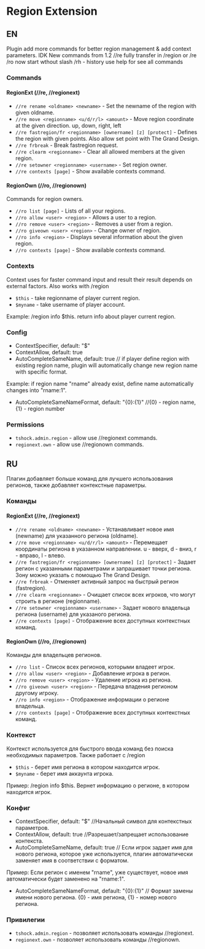 # Region Extension
## EN
Plugin add more commands for better region management & add context parameters.
IDK
New commands from 1.2
//re fully transfer in /region or /re
/ro now start wthout slash
/rh - history
use help for see all commands
### Commands
#### RegionExt (//re, //regionext)
- `//re rename <oldname> <newname>` - Set the newname of the region with given oldname.
- `//re move <regionname> <u/d/r/l> <amount>` - Move region coordinate at the given direction. up, down, right, left
- `//re fastregion/fr <regionname> [ownername] [z] [protect]` - Defines the region with given points. Also allow set point with The Grand Design.
- `//re frbreak` - Break fastregion request.
- `//re clearm <regionname>` - Clear all allowed members at the given region.
- `//re setowner <regionname> <username>` - Set region owner.
- `//re contexts [page]` - Show available contexts command.
#### RegionOwn (//ro, //regionown)
Commands for region owners.
- `//ro list [page]` - Lists of all your regions.
- `//ro allow <user> <region>` - Allows a user to a region.
- `//ro remove <user> <region>` - Removes a user from a region.
- `//ro giveown <user> <region>` - Change owner of region.
- `//ro info <region>` - Displays several information about the given region.
- `//ro contexts [page]` - Show available contexts command.
### Contexts
Context uses for faster command input and result their result depends on external factors. Also works with /region
- `$this` - take regionname of player current region.
- `$myname` - take username of player account.

Example: /region info $this. return info about player current region.
### Config
- ContextSpecifier, default: "$"
- ContextAllow, default: true
- AutoCompleteSameName, default: true // if player define region with existing region name, plugin will automatically change new region name with specific format.

Example: if region name "rname" already exist, define name automatically changes into "rname:1".
- AutoCompleteSameNameFormat, default: "{0}:{1}" //{0} - region name, {1} - region number
### Permissions
- `tshock.admin.region` - allow use //regionext commands.
- `regionext.own` - allow use //regionown commands.

## RU
Плагин добавляет больше команд для лучшего использования регионов, также добавляет контекстные параметры.
### Команды
#### RegionExt (//re, //regionext)
- `//re rename <oldname> <newname>` - Устанавливает новое имя (newname) для указанного региона (oldname).
- `//re move <regionname> <u/d/r/l> <amount>` - Перемещает координаты региона в указанном направлении. u - вверх, d - вниз, r - вправо, l - влево.
- `//re fastregion/fr <regionname> [ownername] [z] [protect]` - Задает регион с указанными параметрами и запрашивает точки региона. Зону можно указать с помощью The Grand Design.
- `//re frbreak` - Отменяет активный запрос на быстрый регион (fastregion).
- `//re clearm <regionname>` - Очищает список всех игроков, что могут строить в регионе (regionname).
- `//re setowner <regionname> <username>` - Задает нового владельца региона (username) для указаного региона.
- `//re contexts [page]` - Отображение всех доступных контекстных команд.
#### RegionOwn (//ro, //regionown)
Команды для владельцев регионов.
- `//ro list` - Список всех регионов, которыми владеет игрок.
- `//ro allow <user> <region>` - Добавление игрока в регион.
- `//ro remove <user> <region>` - Удаление игрока из региона.
- `//ro giveown <user> <region>` - Передача владения регионом другому игроку.
- `//ro info <region>` - Отображение информации о регионе владельца.
- `//ro contexts [page]` - Отображение всех доступных контекстных команд.
### Контекст
Контекст используется для быстрого ввода команд без поиска необходимых параметров. Также работает с /region
- `$this` - берет имя региона в котором находится игрок.
- `$myname` - берет имя аккаунта игрока.

Пример: /region info $this. Вернет информацию о регионе, в котором находится игрок.
### Конфиг
- ContextSpecifier, default: "$" //Начальный символ для контекстных параметров.
- ContextAllow, default: true //Разрешает/запрещает использование контекста.
- AutoCompleteSameName, default: true // Если игрок задает имя для нового региона, которое уже используется, плагин автоматически заменяет имя в соответствии с форматом.

Пример: Если регион с именем "rname", уже существует, новое имя автоматически будет заменено на "rname:1".
- AutoCompleteSameNameFormat, default: "{0}:{1}" // Формат замены имени нового региона. {0} - имя региона, {1} - номер нового региона.
### Привилегии
- `tshock.admin.region` - позволяет использовать команды //regionext. 
- `regionext.own` - позволяет использовать команды //regionown.

